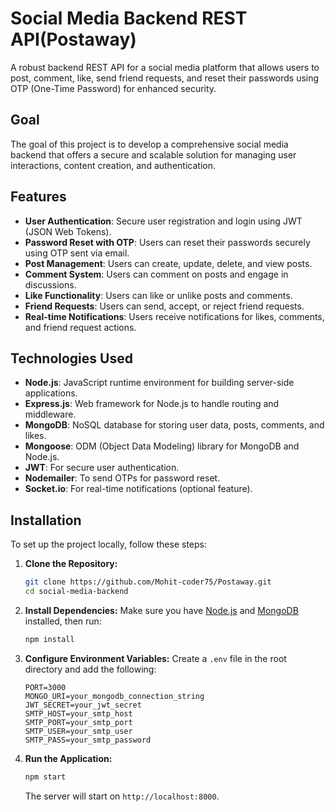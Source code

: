 # Social Media Backend REST API(Postaway)

A robust backend REST API for a social media platform that allows users to post, comment, like, send friend requests, and reset their passwords using OTP (One-Time Password) for enhanced security.

## Goal

The goal of this project is to develop a comprehensive social media backend that offers a secure and scalable solution for managing user interactions, content creation, and authentication.

## Features

- **User Authentication**: Secure user registration and login using JWT (JSON Web Tokens).
- **Password Reset with OTP**: Users can reset their passwords securely using OTP sent via email.
- **Post Management**: Users can create, update, delete, and view posts.
- **Comment System**: Users can comment on posts and engage in discussions.
- **Like Functionality**: Users can like or unlike posts and comments.
- **Friend Requests**: Users can send, accept, or reject friend requests.
- **Real-time Notifications**: Users receive notifications for likes, comments, and friend request actions.

## Technologies Used

- **Node.js**: JavaScript runtime environment for building server-side applications.
- **Express.js**: Web framework for Node.js to handle routing and middleware.
- **MongoDB**: NoSQL database for storing user data, posts, comments, and likes.
- **Mongoose**: ODM (Object Data Modeling) library for MongoDB and Node.js.
- **JWT**: For secure user authentication.
- **Nodemailer**: To send OTPs for password reset.
- **Socket.io**: For real-time notifications (optional feature).

## Installation

To set up the project locally, follow these steps:

1. **Clone the Repository:**
    ```bash
    git clone https://github.com/Mohit-coder75/Postaway.git
    cd social-media-backend
    ```

2. **Install Dependencies:**
    Make sure you have [Node.js](https://nodejs.org/) and [MongoDB](https://www.mongodb.com/) installed, then run:
    ```bash
    npm install
    ```

3. **Configure Environment Variables:**
    Create a `.env` file in the root directory and add the following:

    ```plaintext
    PORT=3000
    MONGO_URI=your_mongodb_connection_string
    JWT_SECRET=your_jwt_secret
    SMTP_HOST=your_smtp_host
    SMTP_PORT=your_smtp_port
    SMTP_USER=your_smtp_user
    SMTP_PASS=your_smtp_password
    ```

4. **Run the Application:**
    ```bash
    npm start
    ```

    The server will start on `http://localhost:8000`.

